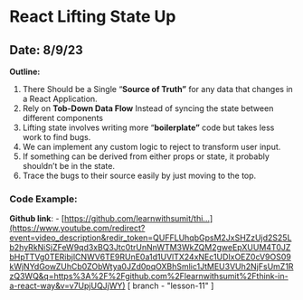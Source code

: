 # ****React Lifting State Up****

## **Date: 8/9/23**

******************Outline:******************

1. There Should be a Single “**Source of Truth”** for any data that changes in a React Application.
2. Rely on ****************Tob-Down Data Flow**************** Instead of syncing the state between different components
3. Lifting state involves writing more “****************boilerplate”**************** code but takes less work to find bugs.
4. We can implement any custom logic to reject to transform user input.
5. If something can be derived from either props or state, it probably shouldn’t be in the state.
6. Trace the bugs to their source easily by just moving to the top.

### Code Example:

**Github link**: - [https://github.com/learnwithsumit/thi...](https://www.youtube.com/redirect?event=video_description&redir_token=QUFFLUhqbGpsM2JxSHZzUjd2S25Lb2hyRkNiSjZFeW9qd3xBQ3Jtc0trUnNnWTM3WkZQM2gweEpXUUM4T0JZbHpTTVg0TERibjlCNWV6TE9RUnE0a1d1UVlTX24xNEc1UDIxOEZ0cV9OS09kWjNYdGowZUhCb0ZObWtya0JZd0pqOXBhSmlic1JtMEU3VUh2NjFsUmZ1RzQ3WQ&q=https%3A%2F%2Fgithub.com%2Flearnwithsumit%2Fthink-in-a-react-way&v=v7UpjUQJjWY) [ branch - "lesson-11" ]